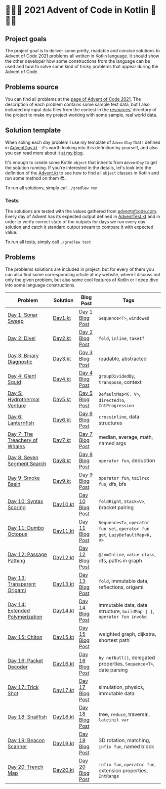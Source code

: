 # 🎄🎁🎅 2021 Advent of Code in Kotlin 🎅🎁🎄

## Project goals

The project goal is to deliver some pretty, readable and concise solutions to Advent of Code 2021 problems all written
in Kotlin language. It should show the other developer how some constructions from the language can be used and how to
solve some kind of tricky problems that appear during the Advent of Code.

## Problems source

You can find all problems at the [page of Advent of Code 2021](https://adventofcode.com/2021). The description of each
problem contains some sample test data, but I also included my input data files from the contest in
the [resources'](./src/main/resources/input) directory of the project to make my project working with some sample, real
world data.

## Solution template

When soling each day problem I use my template of `AdventDay` that I defined
in [AdventDay.kt](./src/main/kotlin/AdventDay.kt) - it's worth looking into this definition by yourself, and also you
can read more about it [at my blog](https://kotlin-dev.ml/post/advent-of-code-2020-0/).

It's enough to create some Kotlin `object` that inherits from `AdventDay` to get the solution running. If you're
interested in the details, let's look into the definition of the [Advent.kt](./src/main/kotlin/Advent.kt)
to see how to find all `object` classes in Kotlin and run some method on them 😎.

To run all solutions, simply call `./gradlew run`

### Tests

The solutions are tested with the values gathered from [adventofcode.com](https://adventofcode.com/2021). Every day of
Advent has its expected output defined in [AdventTest.kt](./src/test/kotlin/AdventTest.kt) and in order to
verify correct state of the outputs for days we run every day solution and catch it standard output stream
to compare it with expected value.

To run all tests, simply call `./gradlew test`

## Problems

The problems solutions are included in project, but for every of them you can also find some corresponding article at my
website, where I discuss not only the given problem, but also some cool features of Kotlin or I deep dive into some
language constructions.

| Problem            | Solution | Blog Post       | Tags |
|--------------------|----------|-----------------|------|
| [Day 1: Sonar Sweep](https://adventofcode.com/2021/day/1) | [Day1.kt](./src/main/kotlin/Day1.kt)  | [Day 1 Blog Post](https://kotlin-dev.ml/post/advent-of-code-2021-1/) | `Sequence<T>`, `windowed`     |
| [Day 2: Dive!](https://adventofcode.com/2021/day/2)       | [Day2.kt](./src/main/kotlin/Day2.kt)  | [Day 2 Blog Post](https://kotlin-dev.ml/post/advent-of-code-2021-2/) | `fold`, `inline`, `takeIf`     |
| [Day 3: Binary Diagnostic](https://adventofcode.com/2021/day/3) | [Day3.kt](./src/main/kotlin/Day3.kt)  | [Day 3 Blog Post](https://kotlin-dev.ml/post/advent-of-code-2021-3/) | readable, abstracted   |
| [Day 4: Giant Squid](https://adventofcode.com/2021/day/4) | [Day4.kt](./src/main/kotlin/Day4.kt)  | [Day 4 Blog Post](https://kotlin-dev.ml/post/advent-of-code-2021-4/) | `groupDividedBy`, `transpose`, context    |
| [Day 5: Hydrothermal Venture](https://adventofcode.com/2021/day/5) | [Day5.kt](./src/main/kotlin/Day5.kt)  | [Day 5 Blog Post](https://kotlin-dev.ml/post/advent-of-code-2021-5/) | `DefaultMap<K, V>`, `directedTo`, `IntProgression`     |
| [Day 6: Lanternfish](https://adventofcode.com/2021/day/6) | [Day6.kt](./src/main/kotlin/Day6.kt)  | [Day 6 Blog Post](https://kotlin-dev.ml/post/advent-of-code-2021-6/) | `crossinline`, data structures   |
| [Day 7: The Treachery of Whales](https://adventofcode.com/2021/day/7) | [Day7.kt](./src/main/kotlin/Day7.kt)  | [Day 7 Blog Post](https://kotlin-dev.ml/post/advent-of-code-2021-7/) | median, average, math, named args    |
| [Day 8: Seven Segment Search](https://adventofcode.com/2021/day/8) | [Day8.kt](./src/main/kotlin/Day8.kt)  | [Day 8 Blog Post](https://kotlin-dev.ml/post/advent-of-code-2021-8/) | `operator fun`, deduction     |
| [Day 9: Smoke Basin](https://adventofcode.com/2021/day/9) | [Day9.kt](./src/main/kotlin/Day9.kt)  | [Day 9 Blog Post](https://kotlin-dev.ml/post/advent-of-code-2021-9/) | `operator fun`, `tailrec fun`, dfs, bfs  |
| [Day 10: Syntax Scoring](https://adventofcode.com/2021/day/10) | [Day10.kt](./src/main/kotlin/Day10.kt)  | [Day 10 Blog Post](https://kotlin-dev.ml/post/advent-of-code-2021-10/) | `foldRight`, `Stack<V>`, bracket pairing  |
| [Day 11: Dumbo Octopus](https://adventofcode.com/2021/day/11) | [Day11.kt](./src/main/kotlin/Day11.kt)  | [Day 11 Blog Post](https://kotlin-dev.ml/post/advent-of-code-2021-11/) | `Sequence<T>`, `operator fun set`, `operator fun get`, `LazyDefaultMap<K, V>`  |
| [Day 12: Passage Pathing](https://adventofcode.com/2021/day/12) | [Day12.kt](./src/main/kotlin/Day12.kt)  | [Day 12 Blog Post](https://kotlin-dev.ml/post/advent-of-code-2021-12/) | `@JvmInline`, `value class`, dfs, paths in graph  |
| [Day 13: Transparent Origami](https://adventofcode.com/2021/day/13) | [Day13.kt](./src/main/kotlin/Day13.kt)  | [Day 13 Blog Post](https://kotlin-dev.ml/post/advent-of-code-2021-13/) | `fold`, immutable data, reflections, origami  |
| [Day 14: Extended Polymerization](https://adventofcode.com/2021/day/14) | [Day14.kt](./src/main/kotlin/Day14.kt)  | [Day 14 Blog Post](https://kotlin-dev.ml/post/advent-of-code-2021-14/) | immutable data, data structure, `buildMap { }`, `operator fun invoke`  |
| [Day 15: Chiton](https://adventofcode.com/2021/day/15) | [Day15.kt](./src/main/kotlin/Day15.kt)  | [Day 15 Blog Post](https://kotlin-dev.ml/post/advent-of-code-2021-15/) | weighted graph, dijkstra, shortest path  |
| [Day 16: Packet Decoder](https://adventofcode.com/2021/day/16) | [Day16.kt](./src/main/kotlin/Day16.kt)  | [Day 16 Blog Post](https://kotlin-dev.ml/post/advent-of-code-2021-16/) | `by notNull()`, delegated properties, `Sequence<T>`, date parsing  |
| [Day 17: Trick Shot](https://adventofcode.com/2021/day/17) | [Day17.kt](./src/main/kotlin/Day17.kt)  | [Day 17 Blog Post](https://kotlin-dev.ml/post/advent-of-code-2021-17/) | simulation, physics, immutable data  |
| [Day 18: Snailfish](https://adventofcode.com/2021/day/18) | [Day18.kt](./src/main/kotlin/Day18.kt)  | [Day 18 Blog Post](https://kotlin-dev.ml/post/advent-of-code-2021-18/) | tree, `reduce`, traversal, `lateinit var` |
| [Day 19: Beacon Scanner](https://adventofcode.com/2021/day/19) | [Day19.kt](./src/main/kotlin/Day19.kt)  | [Day 19 Blog Post](https://kotlin-dev.ml/post/advent-of-code-2021-19/) | 3D rotation, matching, `infix fun`, named block |
| [Day 20: Trench Map](https://adventofcode.com/2021/day/20) | [Day20.kt](./src/main/kotlin/Day20.kt)  | [Day 20 Blog Post](https://kotlin-dev.ml/post/advent-of-code-2021-20/) | `infix fun`, `operator fun`, extension properties, `IntRange` |
